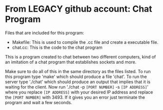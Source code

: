 # From LEGACY github account: Chat Program
Files that are included for this program:
* Makefile: This is used to compile the .cc file and create a executable file.
* chat.cc: This is the code to the chat program

This is a program created to chat between two different computers, kind of an imitation of a chat program that establishes sockets and more. 

Make sure to do all of this in the same directory as the files listed. To run this program type 'make' which should produce a file 'chat'. To run the server type './chat' which should produce an output that implies that it is waiting for the client. Now run './chat -p `[PORT NUMBER]` -s `[IP ADDRESS]`' where you replace `[IP ADDRESS]` with your desired IP address and replace the `[PORT NUMBER]` with 3493. If it gives you an error just terminate the program and wait a few seconds. 
